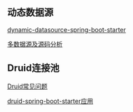 

## 动态数据源

[dynamic-datasource-spring-boot-starter](https://github.com/baomidou/dynamic-datasource-spring-boot-starter/blob/master/README.md)

[多数据源及源码分析](https://blog.csdn.net/w57685321/article/details/106823660/)


## Druid连接池

[Druid常见问题](https://github.com/alibaba/druid/wiki/%E5%B8%B8%E8%A7%81%E9%97%AE%E9%A2%98)

[druid-spring-boot-starter应用](https://github.com/alibaba/druid/tree/master/druid-spring-boot-starter)